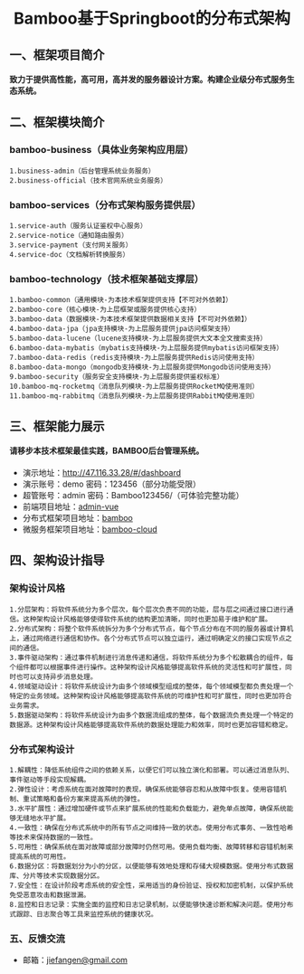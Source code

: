 <h1 style="text-align: center">Bamboo基于Springboot的分布式架构</h1>

## 一、框架项目简介
#### 致力于提供高性能，高可用，高并发的服务器设计方案。构建企业级分布式服务生态系统。

## 二、框架模块简介
### bamboo-business（具体业务架构应用层）
    1.business-admin（后台管理系统业务服务）
    2.business-official（技术官网系统业务服务）
### bamboo-services（分布式架构服务提供层）
    1.service-auth（服务认证鉴权中心服务）
    2.service-notice（通知路由服务）
    3.service-payment（支付网关服务）
    4.service-doc（文档解析转换服务）
### bamboo-technology（技术框架基础支撑层）
    1.bamboo-common（通用模块-为本技术框架提供支持【不可对外依赖】）
    2.bamboo-core（核心模块-为上层框架或服务提供核心支持）
    3.bamboo-data（数据模块-为本技术框架提供数据相关支持【不可对外依赖】）
    4.bamboo-data-jpa（jpa支持模块-为上层服务提供jpa访问框架支持）
    5.bamboo-data-lucene（lucene支持模块-为上层服务提供大文本全文搜索支持）
    6.bamboo-data-mybatis（mybatis支持模块-为上层服务提供mybatis访问框架支持）
    7.bamboo-data-redis（redis支持模块-为上层服务提供Redis访问使用支持）
    8.bamboo-data-mongo（mongodb支持模块-为上层服务提供Mongodb访问使用支持）
    9.bamboo-security（服务安全支持模块-为上层服务提供鉴权标准）
    10.bamboo-mq-rocketmq（消息队列模块-为上层服务提供RocketMQ使用准则）
    11.bamboo-mq-rabbitmq（消息队列模块-为上层服务提供RabbitMQ使用准则）

## 三、框架能力展示
#### 请移步本技术框架最佳实践，BAMBOO后台管理系统。
- 演示地址：http://47.116.33.28/#/dashboard
- 演示账号：demo 密码：123456（部分功能受限）
- 超管账号：admin 密码：Bamboo123456/（可体验完整功能）
- 前端项目地址：[admin-vue](https://github.com/jiefangen/frontend-vue/tree/main/admin-vue)
- 分布式框架项目地址：[bamboo](https://github.com/jiefangen/bamboo)
- 微服务框架项目地址：[bamboo-cloud](https://github.com/jiefangen/bamboo-cloud)

## 四、架构设计指导
### 架构设计风格
    1.分层架构：将软件系统分为多个层次，每个层次负责不同的功能，层与层之间通过接口进行通信。这种架构设计风格能够使得软件系统的结构更加清晰，同时也更加易于维护和扩展。
    2.分布式架构：将整个软件系统拆分为多个分布式节点，每个节点分布在不同的服务器或计算机上，通过网络进行通信和协作。各个分布式节点可以独立运行，通过明确定义的接口实现节点之间的通信。
    3.事件驱动架构：通过事件机制进行消息传递和通信，将软件系统分为多个松散耦合的组件，每个组件都可以根据事件进行操作。这种架构设计风格能够提高软件系统的灵活性和可扩展性，同时也可以支持异步消息处理。
    4.领域驱动设计：将软件系统设计为由多个领域模型组成的整体，每个领域模型都负责处理一个特定的业务领域。这种架构设计风格能够提高软件系统的可维护性和可扩展性，同时也更加符合业务需求。
    5.数据驱动架构：将软件系统设计为由多个数据流组成的整体，每个数据流负责处理一个特定的数据源。这种架构设计风格能够提高软件系统的数据处理能力和效率，同时也更加容错和稳定。

### 分布式架构设计
    1.解耦性：降低系统组件之间的依赖关系，以便它们可以独立演化和部署。可以通过消息队列、事件驱动等手段实现解耦。
    2.弹性设计：考虑系统在面对故障时的表现，确保系统能够容忍和从故障中恢复。使用容错机制、重试策略和备份方案来提高系统的弹性。
    3.水平扩展性：通过增加硬件或节点来扩展系统的性能和负载能力，避免单点故障，确保系统能够无缝地水平扩展。
    4.一致性：确保在分布式系统中的所有节点之间维持一致的状态。使用分布式事务、一致性哈希等技术来保持数据的一致性。
    5.可用性：确保系统在面对故障或部分故障时仍然可用。使用负载均衡、故障转移和容错机制来提高系统的可用性。
    6.数据分区：将数据划分为小的分区，以便能够有效地处理和存储大规模数据。使用分布式数据库、分片等技术实现数据分区。
    7.安全性：在设计阶段考虑系统的安全性，采用适当的身份验证、授权和加密机制，以保护系统免受恶意攻击和数据泄漏。
    8.监控和日志记录：实施全面的监控和日志记录机制，以便能够快速诊断和解决问题。使用分布式跟踪、日志聚合等工具来监控系统的健康状况。

### 五、反馈交流
- 邮箱：jiefangen@gmail.com

